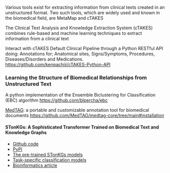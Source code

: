 Various tools exist for extracting information from clinical texts created in an unstructured format. 
Two such tools, which are widely used and known in the biomedical field, are MetaMap and cTAKES 

The Clinical Text Analysis and Knowledge Extraction System (cTAKES) combines rule-based and machine learning techniques to extract information from a clinical text

Interact with cTAKES Default Clinical Pipeline through a Python RESTful API doing:
Annotations for;
Anatomical sites,
Signs/Symptoms,
Procedures,
Diseases/Disorders and
Medications.
https://github.com/kenpachiii/cTAKES-Python-API

### Learning the Structure of Biomedical Relationships from Unstructured Text
A python implementation of the Ensemble Biclustering for Classification (EBC) algorithm
https://github.com/blpercha/ebc

[MedTAG](https://bmcmedinformdecismak.biomedcentral.com/articles/10.1186/s12911-021-01706-4): a portable and customizable annotation tool for biomedical documents
https://github.com/MedTAG/medtag-core/tree/main#installation


#### STonKGs: A Sophisticated Transformer Trained on Biomedical Text and Knowledge Graphs
+ [Github code](https://github.com/stonkgs/stonkgs)
+ [PyPI](https://pypi.org/project/stonkgs/)
+ [The pre-trained STonKGs models](https://huggingface.co/stonkgs/stonkgs-150k)
+ [Task-specific classification models](https://zenodo.org/communities/stonkgs)
+ [Bioinformatics article](https://pubmed.ncbi.nlm.nih.gov/34986221/)
